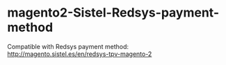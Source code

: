# magento2-Sistel-Redsys-payment-method


Compatible with Redsys payment method: http://magento.sistel.es/en/redsys-tpv-magento-2

